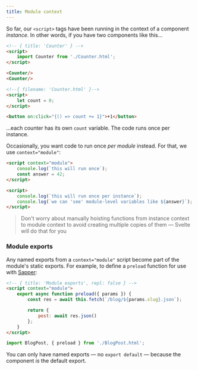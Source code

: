 ```yaml
---
title: Module context
---
```


So far, our `<script>` tags have been running in the context of a component *instance*. In other words, if you have two components like this...

```html
<!-- { title: 'Counter' } -->
<script>
	import Counter from './Counter.html';
</script>

<Counter/>
<Counter/>
```

```html
<!--{ filename: 'Counter.html' }-->
<script>
	let count = 0;
</script>

<button on:click="{() => count += 1}">+1</button>
```

...each counter has its own `count` variable. The code runs once per instance.

Occasionally, you want code to run once *per module* instead. For that, we use `context="module"`:

```html
<script context="module">
	console.log(`this will run once`);
	const answer = 42;
</script>

<script>
	console.log(`this will run once per instance`);
	console.log(`we can 'see' module-level variables like ${answer}`);
</script>
```

> Don't worry about manually hoisting functions from instance context to module context to avoid creating multiple copies of them — Svelte will do that for you


### Module exports

Any named exports from a `context="module"` script become part of the module's static exports. For example, to define a `preload` function for use with [Sapper](https://sapper.svelte.technology):

```html
<!-- { title: 'Module exports', repl: false } -->
<script context="module">
	export async function preload({ params }) {
		const res = await this.fetch(`/blog/${params.slug}.json`);

		return {
			post: await res.json()
		};
	}
</script>
```

```js
import BlogPost, { preload } from './BlogPost.html';
```

You can only have named exports — no `export default` — because the component *is* the default export.
